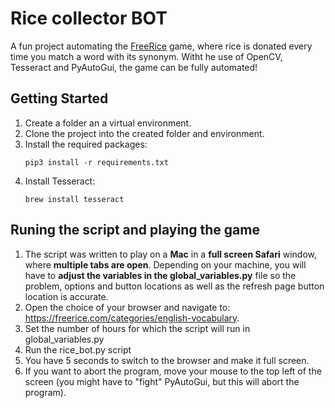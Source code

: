# Rice collector BOT
A fun project automating the [FreeRice](https://freerice.com/categories/english-vocabulary) game, where rice is donated every time you match a word with its synonym. Witht he use of OpenCV, Tesseract and PyAutoGui, the game can be fully automated!

## Getting Started
1.  Create a folder an a virtual environment.
2.  Clone the project into the created folder and environment.
3.  Install the required packages:
    ```
    pip3 install -r requirements.txt
    ```
4.  Install Tesseract:
    ```
    brew install tesseract
    ```

## Runing the script and playing the game
1.  The script was written to play on a **Mac** in a **full screen Safari** window, where **multiple tabs are open**.       Depending on your machine, you will have to **adjust the variables in the global_variables.py** file so the problem,    options and button locations as well as the refresh page button location is accurate.
2.  Open the choice of your browser and navigate to: https://freerice.com/categories/english-vocabulary.
3.  Set the number of hours for which the script will run in global_variables.py
4.  Run the rice_bot.py script
5.  You have 5 seconds to switch to the browser and make it full screen.
6.  If you want to abort the program, move your mouse to the top left of the screen (you might have to "fight"              PyAutoGui, but this will abort the program).